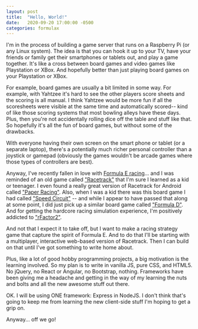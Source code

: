 ```yaml
---
layout: post
title:  "Hello, World!"
date:   2020-09-20 17:00:00 -0500
categories: formulax
---
```


I'm in the process of building a game server that runs on a Raspberry Pi (or any Linux system). The idea is that you can hook it up to your TV, have your friends
or family get their smartphones or tablets out, and play a game together. It's like a cross between board games and video games like Playstation or XBox. And
hopefully better than just playing board games on your Playstation or XBox.

For example, board games are usually a bit limited in some way. For example, with Yahtzee it's hard to see the other players score sheets and the scoring is all manual. I think Yahtzee would be more fun if all the scoresheets were visible at the same time and automatically scored-- kind of like those scoring systems that most bowling
alleys have these days. Plus, then you're not accidentally rolling dice off the table and stuff like that. So hopefully it's all the fun of board games, but without
some of the drawbacks.

With everyone having their own screen on the smart phone or tablet (or a separate laptop), there's a potentially much richer
personal controller than a joystick or gamepad (obviously the games wouldn't be arcade games where those types of controllers are best).

Anyway, I've recently fallen in love with [Formula E racing](https://www.fiaformulae.com/)... and I was reminded of an old game called ["Racetrack"](https://en.wikipedia.org/wiki/Racetrack_(game)) that I'm sure I learned as a kid or teenager. I even found a really great version of Racetrack for 
Android called ["Paper Racing"](https://play.google.com/store/apps/details?id=com.itbenefit.android.paperracing). Also, when I was a kid there
was this board game I had called ["Speed Circuit"](https://boardgamegeek.com/boardgame/1194/speed-circuit) -- and while I appear to have passed that
along at some point, I did just pick up a similar board game called ["Formula D"](https://boardgamegeek.com/boardgame/37904/formula-d). And for 
getting the hardcore racing simulation experience, I'm positively addicted to ["rFactor2"](https://store.steampowered.com/app/365960/rFactor_2/).

And not that I expect it to take off, but I want to make a racing strategy game that capture the spirit of Formula E. And to do that I'll be starting
with a multiplayer, interactive web-based version of Racetrack. Then I can build on that until I've got something to write home about.

Plus, like a lot of good hobby programming projects, a big motivation is the learning involved. So my plan is to write in vanilla JS, pure CSS, and HTML5. No jQuery, no React or Angular, no Bootstrap, 
nothing. Frameworks have been giving me a headache and getting in the way of my learning the nuts and bolts and all the new awesome stuff out there.

OK. I will be using ONE framework: Express in NodeJS. I don't think that's going to keep me from learning the new client-side stuff I'm hoping to get
a grip on.

Anyway... off we go!
